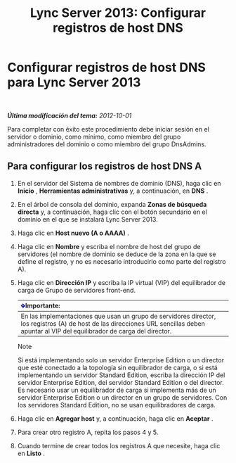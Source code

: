 ﻿---
title: 'Lync Server 2013: Configurar registros de host DNS'
TOCTitle: Configurar registros de host DNS
ms:assetid: 78a1afcf-41c8-4da5-8740-c6570c19078c
ms:mtpsurl: https://technet.microsoft.com/es-es/library/Gg398593(v=OCS.15)
ms:contentKeyID: 48275746
ms.date: 01/07/2017
mtps_version: v=OCS.15
ms.translationtype: HT
---

# Configurar registros de host DNS para Lync Server 2013

 

_**Última modificación del tema:** 2012-10-01_

Para completar con éxito este procedimiento debe iniciar sesión en el servidor o dominio, como mínimo, como miembro del grupo administradores del dominio o como miembro del grupo DnsAdmins.

## Para configurar los registros de host DNS A

1.  En el servidor del Sistema de nombres de dominio (DNS), haga clic en **Inicio** , **Herramientas administrativas** y, a continuación, en **DNS** .

2.  En el árbol de consola del dominio, expanda **Zonas de búsqueda directa** y, a continuación, haga clic con el botón secundario en el dominio en el que se instalará Lync Server 2013.

3.  Haga clic en **Host nuevo (A o AAAA)** .

4.  Haga clic en **Nombre** y escriba el nombre de host del grupo de servidores (el nombre de dominio se deduce de la zona en la que se define el registro, y no es necesario introducirlo como parte del registro A).

5.  Haga clic en **Dirección IP** y escriba la IP virtual (VIP) del equilibrador de carga de Grupo de servidores front-end.
    
    <table>
    <thead>
    <tr class="header">
    <th><img src="images/Gg425917.important(OCS.15).gif" title="important" alt="important" />Importante:</th>
    </tr>
    </thead>
    <tbody>
    <tr class="odd">
    <td>En las implementaciones que usan un grupo de servidores director, los registros (A) de host de las direcciones URL sencillas deben apuntar al VIP del equilibrador de carga del director.</td>
    </tr>
    </tbody>
    </table>
    

    > [!NOTE]
    > Si está implementando solo un servidor Enterprise Edition o un director que esté conectado a la topología sin equilibrador de carga, o si está implementando un servidor Standard Edition, escriba la dirección IP del servidor Enterprise Edition, del servidor Standard Edition o del director. Es necesario usar un equilibrador de carga si implementa más de un servidor Enterprise Edition o un director en un grupo de servidores. Con los servidores Standard Edition, no se usan equilibradores de carga.



6.  Haga clic en **Agregar host** y, a continuación, haga clic en **Aceptar** .

7.  Para crear otro registro A, repita los pasos 4 y 5.

8.  Cuando termine de crear todos los registros A que necesite, haga clic en **Listo** .

